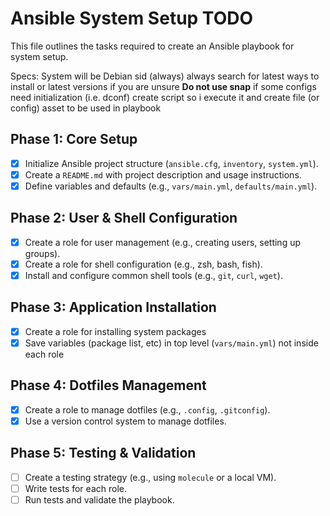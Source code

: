 # Ansible System Setup TODO

This file outlines the tasks required to create an Ansible playbook for system setup.

Specs:
System will be Debian sid (always)
always search for latest ways to install or latest versions if you are unsure
**Do not use snap**
if some configs need initialization (i.e. dconf) create script so i execute it and create file (or config) asset to be used in playbook

## Phase 1: Core Setup

- [x] Initialize Ansible project structure (`ansible.cfg`, `inventory`, `system.yml`).
- [x] Create a `README.md` with project description and usage instructions.
- [x] Define variables and defaults (e.g., `vars/main.yml`, `defaults/main.yml`).

## Phase 2: User & Shell Configuration

- [x] Create a role for user management (e.g., creating users, setting up groups).
- [x] Create a role for shell configuration (e.g., zsh, bash, fish).
- [x] Install and configure common shell tools (e.g., `git`, `curl`, `wget`).

## Phase 3: Application Installation

- [x] Create a role for installing system packages
- [x] Save variables (package list, etc) in top level (`vars/main.yml`) not inside each role

## Phase 4: Dotfiles Management

- [x] Create a role to manage dotfiles (e.g., `.config`, `.gitconfig`).
- [x] Use a version control system to manage dotfiles.

## Phase 5: Testing & Validation

- [ ] Create a testing strategy (e.g., using `molecule` or a local VM).
- [ ] Write tests for each role.
- [ ] Run tests and validate the playbook.
